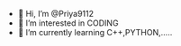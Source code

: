 - 👋 Hi, I’m @Priya9112
- 👀 I’m interested in CODING
- 🌱 I’m currently learning C++,PYTHON,.....


<!---
Priya9112/Priya9112 is a ✨ special ✨ repository because its `README.md` (this file) appears on your GitHub profile.
You can click the Preview link to take a look at your changes.
--->
